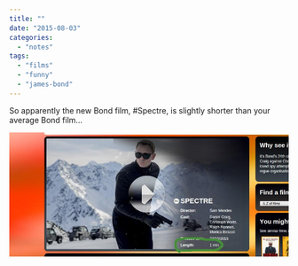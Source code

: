 ```yaml
---
title: ""
date: "2015-08-03"
categories: 
  - "notes"
tags: 
  - "films"
  - "funny"
  - "james-bond"
---
```


So apparently the new Bond film, #Spectre, is slightly shorter than your average Bond film...

[![](images/Spectre-is-a-bit-short.jpeg)](https://davidpeach.co.uk/wp-content/uploads/2023/03/Spectre-is-a-bit-short.jpeg)
